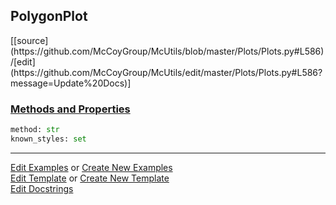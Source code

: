 ## <a id="McUtils.Plots.Plots.PolygonPlot">PolygonPlot</a> 
<div class="docs-source-link" markdown="1">
[[source](https://github.com/McCoyGroup/McUtils/blob/master/Plots/Plots.py#L586)/[edit](https://github.com/McCoyGroup/McUtils/edit/master/Plots/Plots.py#L586?message=Update%20Docs)]
</div>



<div class="collapsible-section">
 <div class="collapsible-section collapsible-section-header" markdown="1">
 
### <a class="collapse-link" data-toggle="collapse" href="#methods">Methods and Properties</a> <a class="float-right" data-toggle="collapse" href="#methods"><i class="fa fa-chevron-down"></i></a>

 </div>
 <div class="collapsible-section collapsible-section-body collapse" id="methods" markdown="1">

```python
method: str
known_styles: set
```


 </div>
</div>




___

[Edit Examples](https://github.com/McCoyGroup/McUtils/edit/gh-pages/ci/examples/McUtils/Plots/Plots/PolygonPlot.md) or 
[Create New Examples](https://github.com/McCoyGroup/McUtils/new/gh-pages/?filename=ci/examples/McUtils/Plots/Plots/PolygonPlot.md) <br/>
[Edit Template](https://github.com/McCoyGroup/McUtils/edit/gh-pages/ci/docs/McUtils/Plots/Plots/PolygonPlot.md) or 
[Create New Template](https://github.com/McCoyGroup/McUtils/new/gh-pages/?filename=ci/docs/templates/McUtils/Plots/Plots/PolygonPlot.md) <br/>
[Edit Docstrings](https://github.com/McCoyGroup/McUtils/edit/master/Plots/Plots.py#L586?message=Update%20Docs)